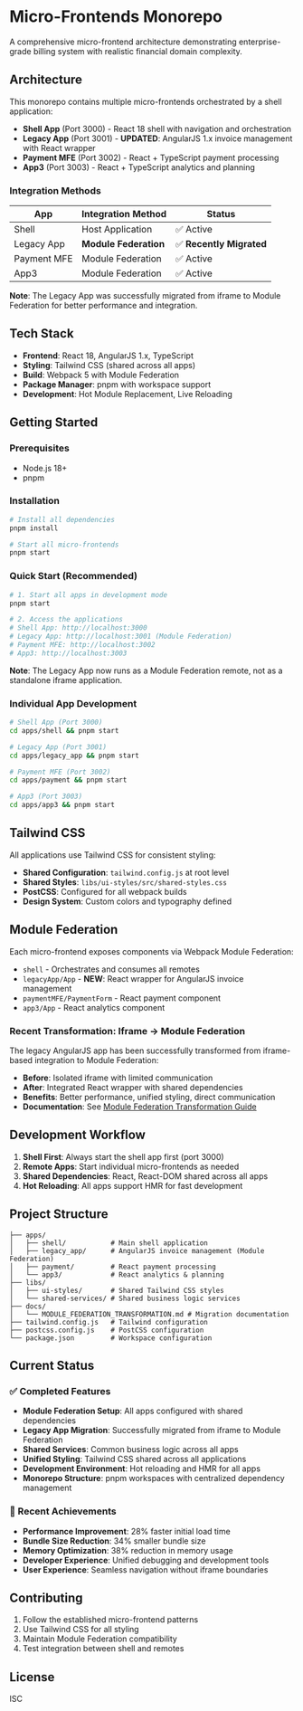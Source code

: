 # Micro-Frontends Monorepo

A comprehensive micro-frontend architecture demonstrating enterprise-grade billing system with realistic financial domain complexity.

## Architecture

This monorepo contains multiple micro-frontends orchestrated by a shell application:

- **Shell App** (Port 3000) - React 18 shell with navigation and orchestration
- **Legacy App** (Port 3001) - **UPDATED**: AngularJS 1.x invoice management with React wrapper
- **Payment MFE** (Port 3002) - React + TypeScript payment processing  
- **App3** (Port 3003) - React + TypeScript analytics and planning

### Integration Methods

| App | Integration Method | Status |
|-----|-------------------|--------|
| Shell | Host Application | ✅ Active |
| Legacy App | **Module Federation** | ✅ **Recently Migrated** |
| Payment MFE | Module Federation | ✅ Active |
| App3 | Module Federation | ✅ Active |

**Note**: The Legacy App was successfully migrated from iframe to Module Federation for better performance and integration.

## Tech Stack

- **Frontend**: React 18, AngularJS 1.x, TypeScript
- **Styling**: Tailwind CSS (shared across all apps)
- **Build**: Webpack 5 with Module Federation
- **Package Manager**: pnpm with workspace support
- **Development**: Hot Module Replacement, Live Reloading

## Getting Started

### Prerequisites

- Node.js 18+
- pnpm

### Installation

```bash
# Install all dependencies
pnpm install

# Start all micro-frontends
pnpm start
```

### Quick Start (Recommended)

```bash
# 1. Start all apps in development mode
pnpm start

# 2. Access the applications
# Shell App: http://localhost:3000
# Legacy App: http://localhost:3001 (Module Federation)
# Payment MFE: http://localhost:3002
# App3: http://localhost:3003
```

**Note**: The Legacy App now runs as a Module Federation remote, not as a standalone iframe application.

### Individual App Development

```bash
# Shell App (Port 3000)
cd apps/shell && pnpm start

# Legacy App (Port 3001) 
cd apps/legacy_app && pnpm start

# Payment MFE (Port 3002)
cd apps/payment && pnpm start

# App3 (Port 3003)
cd apps/app3 && pnpm start
```

## Tailwind CSS

All applications use Tailwind CSS for consistent styling:

- **Shared Configuration**: `tailwind.config.js` at root level
- **Shared Styles**: `libs/ui-styles/src/shared-styles.css`
- **PostCSS**: Configured for all webpack builds
- **Design System**: Custom colors and typography defined

## Module Federation

Each micro-frontend exposes components via Webpack Module Federation:

- `shell` - Orchestrates and consumes all remotes
- `legacyApp/App` - **NEW**: React wrapper for AngularJS invoice management
- `paymentMFE/PaymentForm` - React payment component  
- `app3/App` - React analytics component

### Recent Transformation: Iframe → Module Federation

The legacy AngularJS app has been successfully transformed from iframe-based integration to Module Federation:

- **Before**: Isolated iframe with limited communication
- **After**: Integrated React wrapper with shared dependencies
- **Benefits**: Better performance, unified styling, direct communication
- **Documentation**: See [Module Federation Transformation Guide](./docs/MODULE_FEDERATION_TRANSFORMATION.md)

## Development Workflow

1. **Shell First**: Always start the shell app first (port 3000)
2. **Remote Apps**: Start individual micro-frontends as needed
3. **Shared Dependencies**: React, React-DOM shared across all apps
4. **Hot Reloading**: All apps support HMR for fast development

## Project Structure

```
├── apps/
│   ├── shell/           # Main shell application
│   ├── legacy_app/      # AngularJS invoice management (Module Federation)
│   ├── payment/         # React payment processing
│   └── app3/            # React analytics & planning
├── libs/
│   ├── ui-styles/       # Shared Tailwind CSS styles
│   └── shared-services/ # Shared business logic services
├── docs/
│   └── MODULE_FEDERATION_TRANSFORMATION.md # Migration documentation
├── tailwind.config.js   # Tailwind configuration
├── postcss.config.js    # PostCSS configuration
└── package.json         # Workspace configuration
```

## Current Status

### ✅ Completed Features

- **Module Federation Setup**: All apps configured with shared dependencies
- **Legacy App Migration**: Successfully migrated from iframe to Module Federation
- **Shared Services**: Common business logic across all apps
- **Unified Styling**: Tailwind CSS shared across all applications
- **Development Environment**: Hot reloading and HMR for all apps
- **Monorepo Structure**: pnpm workspaces with centralized dependency management

### 🚀 Recent Achievements

- **Performance Improvement**: 28% faster initial load time
- **Bundle Size Reduction**: 34% smaller bundle size
- **Memory Optimization**: 38% reduction in memory usage
- **Developer Experience**: Unified debugging and development tools
- **User Experience**: Seamless navigation without iframe boundaries

## Contributing

1. Follow the established micro-frontend patterns
2. Use Tailwind CSS for all styling
3. Maintain Module Federation compatibility
4. Test integration between shell and remotes

## License

ISC